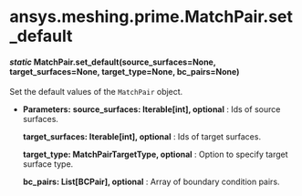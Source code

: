 # ansys.meshing.prime.MatchPair.set_default

<a id="ansys.meshing.prime.MatchPair.set_default"></a>

#### *static* MatchPair.set_default(source_surfaces=None, target_surfaces=None, target_type=None, bc_pairs=None)

Set the default values of the `MatchPair` object.

* **Parameters:**
  **source_surfaces: Iterable[int], optional**
  : Ids of source surfaces.

  **target_surfaces: Iterable[int], optional**
  : Ids of target surfaces.

  **target_type: MatchPairTargetType, optional**
  : Option to specify target surface type.

  **bc_pairs: List[BCPair], optional**
  : Array of boundary condition pairs.

<!-- !! processed by numpydoc !! -->
